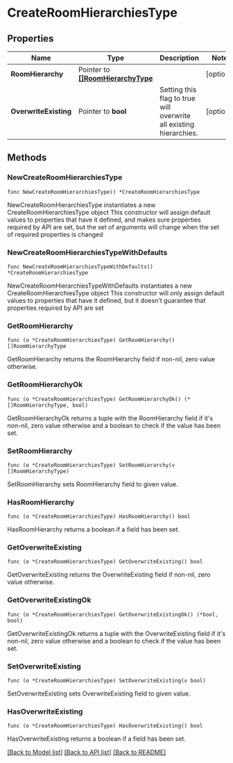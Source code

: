 # CreateRoomHierarchiesType

## Properties

Name | Type | Description | Notes
------------ | ------------- | ------------- | -------------
**RoomHierarchy** | Pointer to [**[]RoomHierarchyType**](RoomHierarchyType.md) |  | [optional] 
**OverwriteExisting** | Pointer to **bool** | Setting this flag to true will overwrite all existing hierarchies. | [optional] 

## Methods

### NewCreateRoomHierarchiesType

`func NewCreateRoomHierarchiesType() *CreateRoomHierarchiesType`

NewCreateRoomHierarchiesType instantiates a new CreateRoomHierarchiesType object
This constructor will assign default values to properties that have it defined,
and makes sure properties required by API are set, but the set of arguments
will change when the set of required properties is changed

### NewCreateRoomHierarchiesTypeWithDefaults

`func NewCreateRoomHierarchiesTypeWithDefaults() *CreateRoomHierarchiesType`

NewCreateRoomHierarchiesTypeWithDefaults instantiates a new CreateRoomHierarchiesType object
This constructor will only assign default values to properties that have it defined,
but it doesn't guarantee that properties required by API are set

### GetRoomHierarchy

`func (o *CreateRoomHierarchiesType) GetRoomHierarchy() []RoomHierarchyType`

GetRoomHierarchy returns the RoomHierarchy field if non-nil, zero value otherwise.

### GetRoomHierarchyOk

`func (o *CreateRoomHierarchiesType) GetRoomHierarchyOk() (*[]RoomHierarchyType, bool)`

GetRoomHierarchyOk returns a tuple with the RoomHierarchy field if it's non-nil, zero value otherwise
and a boolean to check if the value has been set.

### SetRoomHierarchy

`func (o *CreateRoomHierarchiesType) SetRoomHierarchy(v []RoomHierarchyType)`

SetRoomHierarchy sets RoomHierarchy field to given value.

### HasRoomHierarchy

`func (o *CreateRoomHierarchiesType) HasRoomHierarchy() bool`

HasRoomHierarchy returns a boolean if a field has been set.

### GetOverwriteExisting

`func (o *CreateRoomHierarchiesType) GetOverwriteExisting() bool`

GetOverwriteExisting returns the OverwriteExisting field if non-nil, zero value otherwise.

### GetOverwriteExistingOk

`func (o *CreateRoomHierarchiesType) GetOverwriteExistingOk() (*bool, bool)`

GetOverwriteExistingOk returns a tuple with the OverwriteExisting field if it's non-nil, zero value otherwise
and a boolean to check if the value has been set.

### SetOverwriteExisting

`func (o *CreateRoomHierarchiesType) SetOverwriteExisting(v bool)`

SetOverwriteExisting sets OverwriteExisting field to given value.

### HasOverwriteExisting

`func (o *CreateRoomHierarchiesType) HasOverwriteExisting() bool`

HasOverwriteExisting returns a boolean if a field has been set.


[[Back to Model list]](../README.md#documentation-for-models) [[Back to API list]](../README.md#documentation-for-api-endpoints) [[Back to README]](../README.md)


